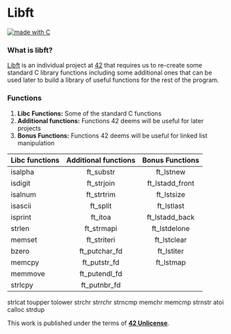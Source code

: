 # Libft

[![made with C](https://forthebadge.com/images/badges/made-with-c.svg)](https://forthebadge.com)

### What is libft?

[Libft][1] is an individual project at [42][2] that requires us to re-create some standard C library functions including some additional ones that can be used later to build a library of useful functions for the rest of the program.

### Functions

1.  **Libc Functions:** Some of the standard C functions
2.  **Additional functions:** Functions 42 deems will be useful for later projects
3.  **Bonus Functions:** Functions 42 deems will be useful for linked list manipulation

Libc functions | Additional functions | Bonus Functions
:----------- | :-----------: | :-----------:
isalpha		| ft_substr	| ft_lstnew
isdigit		| ft_strjoin | ft_lstadd_front
isalnum   | ft_strtrim | ft_lstsize
isascii   | ft_split | ft_lstlast
isprint   | ft_itoa | ft_lstadd_back
strlen    | ft_strmapi | ft_lstdelone
memset    | ft_striteri | ft_lstclear
bzero     | ft_putchar_fd | ft_lstiter
memcpy    | ft_putstr_fd | ft_lstmap
memmove   | ft_putendl_fd
strlcpy   | ft_putnbr_fd
strlcat
toupper
tolower
strchr
strrchr
strncmp
memchr
memcmp
strnstr
atoi
calloc
strdup

This work is published under the terms of **[42 Unlicense](https://github.com/gcamerli/42unlicense)**.

[1]: https://github.com/callmeferre/Libft/blob/master/en.subject.pdf "Libft PDF"
[2]:https://www.42madrid.com/en/ "42 Madrid"
